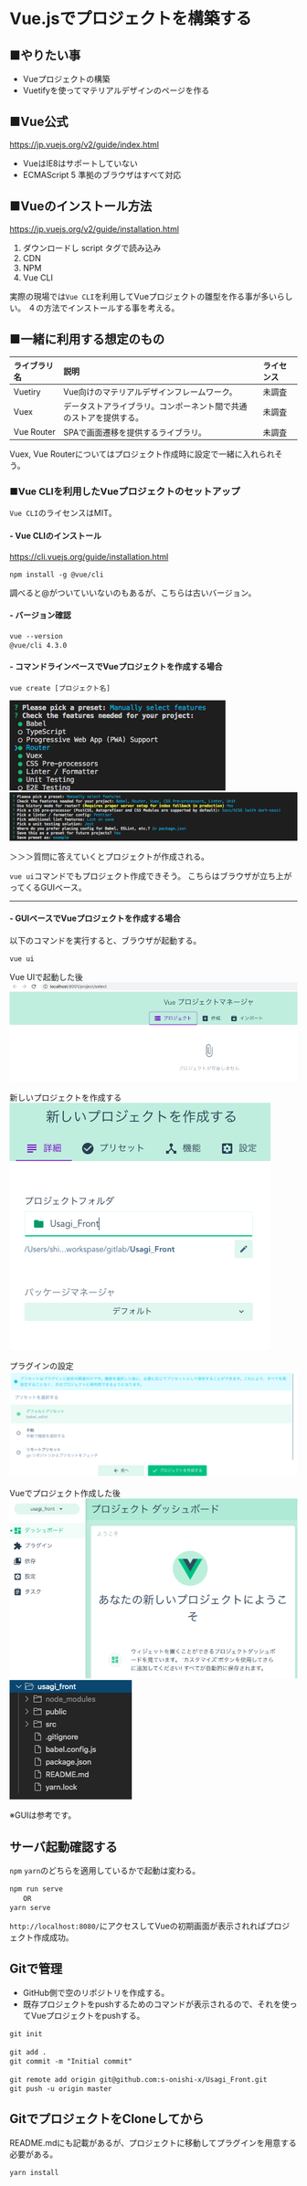 # Vue.jsでプロジェクトを構築する
## ■やりたい事

- Vueプロジェクトの構築
- Vuetifyを使ってマテリアルデザインのページを作る

## ■Vue公式

https://jp.vuejs.org/v2/guide/index.html

- VueはIE8はサポートしていない
- ECMAScript 5 準拠のブラウザはすべて対応

## ■Vueのインストール方法

https://jp.vuejs.org/v2/guide/installation.html

1. ダウンロードし script タグで読み込み
2. CDN
3. NPM
4. Vue CLI

実際の現場では`Vue CLI`を利用してVueプロジェクトの雛型を作る事が多いらしい。
４の方法でインストールする事を考える。

## ■一緒に利用する想定のもの

|ライブラリ名|説明|ライセンス|
|:--|:--|:--|
|Vuetiry|Vue向けのマテリアルデザインフレームワーク。|未調査|
|Vuex|データストアライブラリ。コンポーネント間で共通のストアを提供する。|未調査|
|Vue Router|SPAで画面遷移を提供するライブラリ。|未調査|

Vuex, Vue Routerについてはプロジェクト作成時に設定で一緒に入れられそう。

### ■Vue CLIを利用したVueプロジェクトのセットアップ

`Vue CLI`のライセンスはMIT。

#### - Vue CLIのインストール

https://cli.vuejs.org/guide/installation.html

```
npm install -g @vue/cli
```

調べると@がついていいないのもあるが、こちらは古いバージョン。

#### - バージョン確認

```
vue --version
@vue/cli 4.3.0
```

#### - コマンドラインベースでVueプロジェクトを作成する場合

```
vue create [プロジェクト名]
```

<img src="image/VueCLIでプロジェクト作成する1.png"/>

<img src="image/VueCLIでプロジェクト作成する2.png"/>

＞＞＞質問に答えていくとプロジェクトが作成される。

`vue ui`コマンドでもプロジェクト作成できそう。
こちらはブラウザが立ち上がってくるGUIベース。

---

#### - GUIベースでVueプロジェクトを作成する場合

以下のコマンドを実行すると、ブラウザが起動する。

```
vue ui
```

Vue UIで起動した後
<img src="image/VueUIで起動した後.png"/>

新しいプロジェクトを作成する
<img src="image/VueUI新しいプロジェクトを作成する.png"/>

プラグインの設定
<img src="image/VueUIプラグインの設定.png"/>

Vueでプロジェクト作成した後
<img src="image/VueUIでプロジェクト作成した後1.png"/>
<img src="image/VueUIでプロジェクト作成した後2.png"/>

※GUIは参考です。

## サーバ起動確認する

`npm` `yarn`のどちらを適用しているかで起動は変わる。

```
npm run serve
　　OR
yarn serve
```

`http://localhost:8080/`にアクセスしてVueの初期画面が表示されればプロジェクト作成成功。

## Gitで管理

- GitHub側で空のリポジトリを作成する。
- 既存プロジェクトをpushするためのコマンドが表示されるので、それを使ってVueプロジェクトをpushする。

```
git init

git add .
git commit -m "Initial commit"

git remote add origin git@github.com:s-onishi-x/Usagi_Front.git
git push -u origin master
```

## GitでプロジェクトをCloneしてから

README.mdにも記載があるが、プロジェクトに移動してプラグインを用意する必要がある。

```
yarn install
```